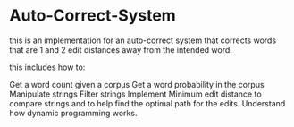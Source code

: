 # Auto-Correct-System
this is an implementation for an auto-correct system that corrects words that are 1 and 2 edit distances away from the intended word.

this includes how to:

Get a word count given a corpus
Get a word probability in the corpus
Manipulate strings
Filter strings
Implement Minimum edit distance to compare strings and to help find the optimal path for the edits.
Understand how dynamic programming works.
